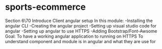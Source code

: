 # sports-ecommerce

Section 6\70 Introduce Client angular setup
In this module:
-Installing the angular CLI
-Creating the angular project
-Setting up visual studio code for angular
-Setting up angular to use HTTPS
-Adding Bootstrap/Font-Awsome
Goal:
To have a working angular application to running on HTTPS
To understand component and module is in angular 
and what they are use for
